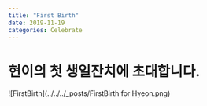 ```yaml
---
title: "First Birth"
date: 2019-11-19
categories: Celebrate
---
```


# **현이의 첫 생일잔치에 초대합니다.**

![FirstBirth](../../../_posts/FirstBirth for Hyeon.png)
